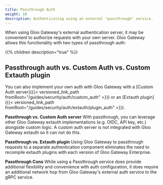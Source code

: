 ```yaml
---
title: Passthrough Auth
weight: 10
description: Authenticating using an external "passthrough" service. 
---
```


When using Gloo Gateway's external authentication server, it may be convenient to authorize requests with your own server. Gloo Gateway allows this functionality with two types of passthrough auth:

{{% children description="true" %}}

## Passthrough auth vs. Custom Auth vs. Custom Extauth plugin
You can also implement your own auth with Gloo Gateway with a [Custom Auth server]({{< versioned_link_path fromRoot="/guides/security/auth/custom_auth" >}}) or an [Extauth plugin]({{< versioned_link_path fromRoot="/guides/security/auth/extauth/plugin_auth" >}}). 

**Passthrough vs. Custom Auth server**
With passthrough, you can leverage other Gloo Gateway extauth implementations (e.g. OIDC, API key, etc.) alongside custom logic. A custom auth server is not integrated with Gloo Gateway extauth so it can not do this.

**Passthrough vs. Extauth plugin**
Using Gloo Gateway to passthrough requests to a separate authentication component eliminates the need to recompile extauth plugins with each version of Gloo Gateway Enterprise.

**Passthrough Cons**
While using a Passthrough service does provide additional flexibility and convenience with auth configuration, it does require an additional network hop from Gloo Gateway's external auth service to the gRPC service.